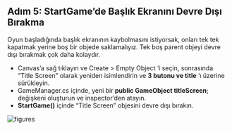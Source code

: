 ## Adım 5: StartGame’de Başlık Ekranını Devre Dışı Bırakma
Oyun başladığında başlık ekranının kaybolmasını istiyorsak, onları tek tek kapatmak yerine boş bir objede saklamalıyız. Tek boş parent objeyi devre dışı bırakmak çok daha kolaydır.

- Canvas’a sağ tıklayın ve Create > Empty Object ‘i seçin, sonrasında “Title Screen” olarak yeniden isimlendirin ve **3 butonu ve title** ‘ı üzerine sürükleyin.
- GameManager.cs içinde, yeni bir **public GameObject titleScreen**; değişkeni oluşturun ve inspector’den atayın.
- **StartGame()** içinde “Title Screen” objesini devre dışı bırakın.

![figures]()
